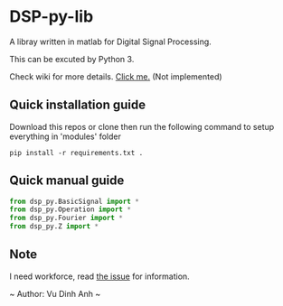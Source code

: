 # DSP-py-lib
A libray written in matlab for Digital Signal Processing.

This can be excuted by Python 3.

Check wiki for more details. [Click me.]() (Not implemented)

## Quick installation guide
Download this repos or clone then run the following command to setup everything in 'modules' folder
```
pip install -r requirements.txt .
```
## Quick manual guide
```Python
from dsp_py.BasicSignal import *
from dsp_py.Operation import *
from dsp_py.Fourier import *
from dsp_py.Z import *
```
## Note

I need workforce, read [the issue](https://github.com/dinhanhx/DSP-py-lib/issues/1) for information.

~ Author: Vu Dinh Anh ~
